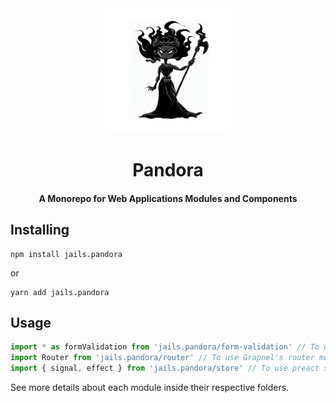 
<div align="center">
    <img src="./logo.png" height="200" />
</div>
<div align="center">
    <h1>Pandora</h1>
    <h4>A Monorepo for Web Applications Modules and Components</h4>
</div>

## Installing
```
npm install jails.pandora
```
or

```
yarn add jails.pandora
```

## Usage 

```ts
import * as formValidation from 'jails.pandora/form-validation' // To use form-validation component
import Router from 'jails.pandora/router' // To use Grapnel's router module
import { signal, effect } from 'jails.pandora/store' // To use preact store module wrapper 
```

See more details about each module inside their respective folders.

